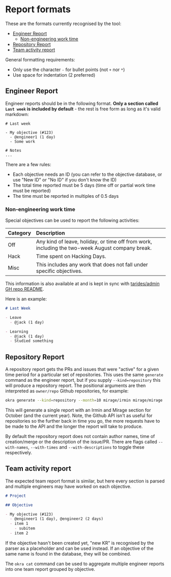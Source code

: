 # Report formats

These are the formats currently recognised by the tool:
- [Engineer Report](#engineer-report)
  - [Non-engineering work time](#non-engineering-work-time)
- [Repository Report](#repository-report)
- [Team activity report](#team-activity-report)

General formatting requirements:
- Only use the character `-` for bullet points (not `+` nor `*`)
- Use space for indentation (2 preferred)

## Engineer Report

Engineer reports should be in the following format. **Only a section called `Last week` is included by default** - the rest is free form as long as it's valid markdown:

```
# Last week

- My objective (#123)
  - @engineer1 (1 day)
  - Some work

# Notes
...
```

There are a few rules:
- Each objective needs an ID (you can refer to the objective database, or use "New ID" or "No ID" if you don't know the ID)
- The total time reported must be 5 days (time off or partial work time must be reported)
- The time must be reported in multiples of 0.5 days

### Non-engineering work time

Special objectives can be used to report the following activities:

|   Category | Description  |
|:------------------|:-------------|
| Off      | Any kind of leave, holiday, or time off from work, including the two-week August company break. |
| Hack       | Time spent on Hacking Days. |
| Misc  | This includes any work that does not fall under specific objectives. |

This information is also available at and is kept in sync with [tarides/admin GH repo README](https://github.com/tarides/admin?tab=readme-ov-file#reporting-non-engineering-work-time).

Here is an example:
```md
# Last Week

- Leave
  - @jack (1 day)

- Learning
  - @jack (1 day)
  - Studied something
```

## Repository Report

A repository report gets the PRs and issues that were "active" for a given time period for a particular set of repositories. This uses the same `generate` command as the engineer report, but if you supply `--kind=repository` this will produce a repository report. The positional arguments are then interpreted as `owner/repo` Github repositories, for example:

```sh
okra generate --kind=repository --month=10 mirage/irmin mirage/mirage
```

This will generate a single report with an Irmin and Mirage section for October (and the current year). Note, the Github API isn't as useful for repositories so the further back in time you go, the more requests have to be made to the API and the longer the report will take to produce.

By default the repository report does not contain author names, time of creation/merge or the description of the issue/PR. There are flags called `--with-names`, `--with-times` and `--with-descriptions` to toggle these respectively.

## Team activity report

The expected team report format is similar, but here every section is parsed and multiple engineers may have worked on each objective.

```md
# Project

## Objective

- My objective (#123)
  - @engineer1 (1 day), @engineer2 (2 days)
  - item 1
    - subitem
  - item 2
```

If the objective hasn't been created yet, "new KR" is recognised by the parser as a placeholder and can be used instead. If an objective of the same name is found in the database, they will be combined.

The `okra cat` command can be used to aggregate multiple engineer reports into one team report grouped by objective.
